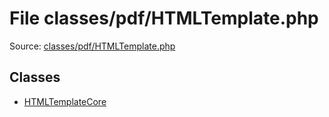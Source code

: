File classes/pdf/HTMLTemplate.php
=========

Source: [classes/pdf/HTMLTemplate.php](https://github.com/PrestaShop/PrestaShop/blob/1.6.0.9/classes/pdf/HTMLTemplate.php)


Classes
-------

* [HTMLTemplateCore](class.HTMLTemplateCore.md)

